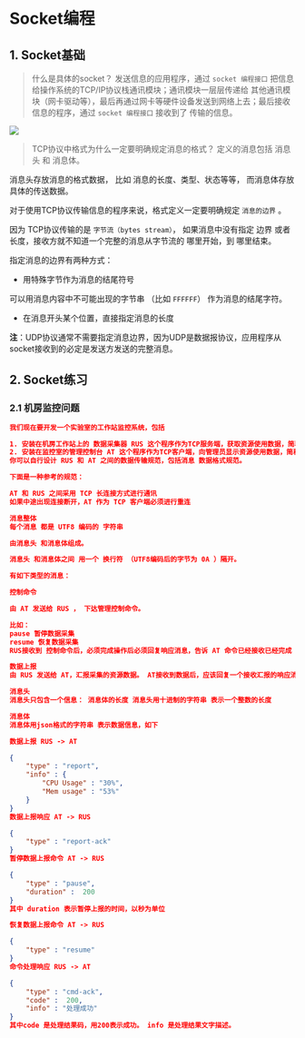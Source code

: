 # Socket编程
## 1. Socket基础
> 什么是具体的socket？
发送信息的应用程序，通过 `socket 编程接口` 把信息给操作系统的TCP/IP协议栈通讯模块；通讯模块一层层传递给 其他通讯模块（网卡驱动等），最后再通过网卡等硬件设备发送到网络上去；最后接收信息的程序，通过 `socket 编程接口` 接收到了 传输的信息。

![](./images/socket1.png)
> TCP协议中格式为什么一定要明确规定消息的格式？
定义的消息包括 消息头 和 消息体。

消息头存放消息的格式数据， 比如 消息的长度、类型、状态等等， 而消息体存放具体的传送数据。

对于使用TCP协议传输信息的程序来说，格式定义一定要明确规定 `消息的边界` 。

因为 TCP协议传输的是 `字节流（bytes stream）`， 如果消息中没有指定 边界 或者 长度，接收方就不知道一个完整的消息从字节流的 哪里开始，到 哪里结束。

指定消息的边界有两种方式：

- 用特殊字节作为消息的结尾符号

可以用消息内容中不可能出现的字节串 （比如 `FFFFFF`） 作为消息的结尾字符。

- 在消息开头某个位置，直接指定消息的长度

**注**：UDP协议通常不需要指定消息边界，因为UDP是数据报协议，应用程序从socket接收到的必定是发送方发送的完整消息。
## 2. Socket练习
### 2.1 机房监控问题
~~~json
我们现在要开发一个实验室的工作站监控系统，包括

1. 安装在机房工作站上的 数据采集器 RUS 这个程序作为TCP服务端，获取资源使用数据，简称 RUS （Resource Usage Stat）
2. 安装在监控室的管理控制台 AT 这个程序作为TCP客户端，向管理员显示资源使用数据，简称 AT （Admin Terminal）
你可以自行设计 RUS 和 AT 之间的数据传输规范，包括消息 数据格式规范。

下面是一种参考的规范：

AT 和 RUS 之间采用 TCP 长连接方式进行通讯
如果中途出现连接断开，AT 作为 TCP 客户端必须进行重连

消息整体
每个消息 都是 UTF8 编码的 字符串

由消息头 和消息体组成。

消息头 和消息体之间 用一个 换行符 （UTF8编码后的字节为 0A ）隔开。

有如下类型的消息：

控制命令

由 AT 发送给 RUS ， 下达管理控制命令。

比如：
pause 暂停数据采集
resume 恢复数据采集
RUS接收到 控制命令后，必须完成操作后必须回复响应消息，告诉 AT 命令已经接收已经完成

数据上报
由 RUS 发送给 AT，汇报采集的资源数据。 AT接收到数据后，应该回复一个接收汇报的响应消息。

消息头
消息头只包含一个信息： 消息体的长度 消息头用十进制的字符串 表示一个整数的长度

消息体
消息体用json格式的字符串 表示数据信息，如下

数据上报 RUS -> AT

{
    "type" : "report",
    "info" : {
        "CPU Usage" : "30%",
        "Mem usage" : "53%"
    }
}
数据上报响应 AT -> RUS

{
    "type" : "report-ack"
}
暂停数据上报命令 AT -> RUS

{
    "type" : "pause",
    "duration" :  200
}
其中 duration 表示暂停上报的时间，以秒为单位

恢复数据上报命令 AT -> RUS

{
    "type" : "resume"
}
命令处理响应 RUS -> AT

{
    "type" : "cmd-ack",
    "code" :  200,
    "info" : "处理成功"
}
其中code 是处理结果码，用200表示成功。 info 是处理结果文字描述。
